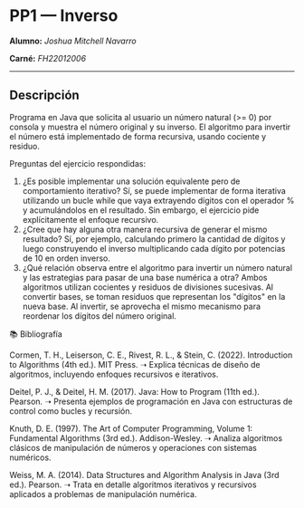 # PP1 — Inverso


**Alumno:** _Joshua Mitchell Navarro_


**Carné:** _FH22012006_


---
## Descripción

Programa en Java que solicita al usuario un número natural (>= 0) por consola y muestra el número original y su inverso. El algoritmo para invertir el número está implementado de forma recursiva, usando cociente y residuo.


Preguntas del ejercicio respondidas:

1. ¿Es posible implementar una solución equivalente pero de comportamiento iterativo?
Sí, se puede implementar de forma iterativa utilizando un bucle while que vaya extrayendo dígitos con el operador % y acumulándolos en el resultado. Sin embargo, el ejercicio pide explícitamente el enfoque recursivo.
2. ¿Cree que hay alguna otra manera recursiva de generar el mismo resultado?
Sí, por ejemplo, calculando primero la cantidad de dígitos y luego construyendo el inverso multiplicando cada dígito por potencias de 10 en orden inverso.
3. ¿Qué relación observa entre el algoritmo para invertir un número natural y las estrategias para pasar de una base numérica a otra?
Ambos algoritmos utilizan cocientes y residuos de divisiones sucesivas. Al convertir bases, se toman residuos que representan los "dígitos" en la nueva base. Al invertir, se aprovecha el mismo mecanismo para reordenar los dígitos del número original.

📚 Bibliografía 

Cormen, T. H., Leiserson, C. E., Rivest, R. L., & Stein, C. (2022). Introduction to Algorithms (4th ed.). MIT Press.
➝ Explica técnicas de diseño de algoritmos, incluyendo enfoques recursivos e iterativos.

Deitel, P. J., & Deitel, H. M. (2017). Java: How to Program (11th ed.). Pearson.
➝ Presenta ejemplos de programación en Java con estructuras de control como bucles y recursión.

Knuth, D. E. (1997). The Art of Computer Programming, Volume 1: Fundamental Algorithms (3rd ed.). Addison-Wesley.
➝ Analiza algoritmos clásicos de manipulación de números y operaciones con sistemas numéricos.

Weiss, M. A. (2014). Data Structures and Algorithm Analysis in Java (3rd ed.). Pearson.
➝ Trata en detalle algoritmos iterativos y recursivos aplicados a problemas de manipulación numérica.
